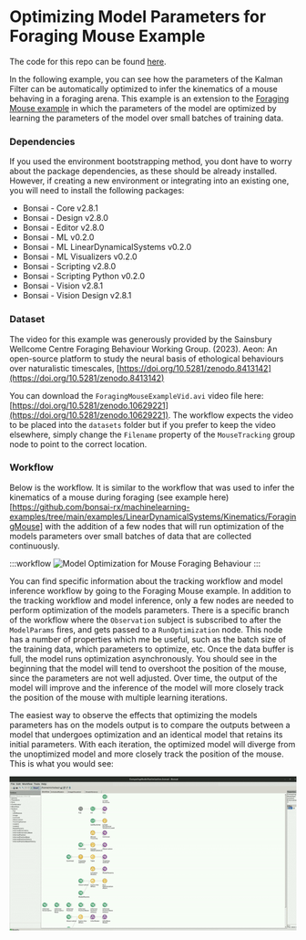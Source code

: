 # Optimizing Model Parameters for Foraging Mouse Example

The code for this repo can be found [here](https://github.com/bonsai-rx/machinelearning-examples/tree/main/examples/LinearDynamicalSystems/Kinematics/ModelOptimizationForagingMouse).

In the following example, you can see how the parameters of the Kalman Filter can be automatically optimized to infer the kinematics of a mouse behaving in a foraging arena. This example is an extension to the [Foraging Mouse example](https://github.com/bonsai-rx/machinelearning-examples/tree/main/examples/LinearDynamicalSystems/Kinematics/ForagingMouse) in which the parameters of the model are optimized by learning the parameters of the model over small batches of training data. 

### Dependencies

If you used the environment bootstrapping method, you dont have to worry about the package dependencies, as these should be already installed. However, if creating a new environment or integrating into an existing one, you will need to install the following packages:

* Bonsai - Core v2.8.1
* Bonsai - Design v2.8.0
* Bonsai - Editor v2.8.0
* Bonsai - ML v0.2.0
* Bonsai - ML LinearDynamicalSystems v0.2.0
* Bonsai - ML Visualizers v0.2.0
* Bonsai - Scripting v2.8.0
* Bonsai - Scripting Python v0.2.0
* Bonsai - Vision v2.8.1
* Bonsai - Vision Design v2.8.1

### Dataset

The video for this example was generously provided by the Sainsbury Wellcome Centre Foraging Behaviour Working Group. (2023). Aeon: An open-source platform to study the neural basis of ethological behaviours over naturalistic timescales, [https://doi.org/10.5281/zenodo.8413142](https://doi.org/10.5281/zenodo.8413142)

You can download the `ForagingMouseExampleVid.avi` video file here: [https://doi.org/10.5281/zenodo.10629221](https://doi.org/10.5281/zenodo.10629221). The workflow expects the video to be placed into the `datasets` folder but if you prefer to keep the video elsewhere, simply change the `Filename` property of the `MouseTracking` group node to point to the correct location.

### Workflow

Below is the workflow. It is similar to the workflow that was used to infer the kinematics of a mouse during foraging (see example here)[https://github.com/bonsai-rx/machinelearning-examples/tree/main/examples/LinearDynamicalSystems/Kinematics/ForagingMouse] with the addition of a few nodes that will run optimization of the models parameters over small batches of data that are collected continuously.

:::workflow
![Model Optimization for Mouse Foraging Behaviour](ModelOptimizationForagingMouse.bonsai)
:::

You can find specific information about the tracking workflow and model inference workflow by going to the Foraging Mouse example. In addition to the tracking workflow and model inference, only a few nodes are needed to perform optimization of the models parameters. There is a specific branch of the workflow where the `Observation` subject is subscribed to after the `ModelParams` fires, and gets passed to a `RunOptimization` node. This node has a number of properties which me be useful, such as the batch size of the training data, which parameters to optimize, etc. Once the data buffer is full, the model runs optimization asynchronously. You should see in the beginning that the model will tend to overshoot the position of the mouse, since the parameters are not well adjusted. Over time, the output of the model will improve and the inference of the model will more closely track the position of the mouse with multiple learning iterations. 

The easiest way to observe the effects that optimizing the models parameters has on the models output is to compare the outputs between a model that undergoes optimization and an identical model that retains its initial parameters. With each iteration, the optimized model will diverge from the unoptimized model and more closely track the position of the mouse. This is what you would see:

![Comparing Optimized Model with Unoptimized Model](ComparingModelOutputs.gif)
